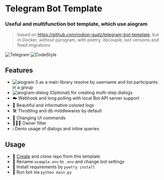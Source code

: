 # Telegram Bot Template

### Useful and multifunction bot template, which use aiogram
> based on https://github.com/rodion-gudz/telegram-bot-template, but in Docker, without pyrogram, with poetry, decouple, last versions and fixed migrations

![Telegram](https://img.shields.io/badge/Telegram-blue?style=flat&logo=telegram)
![CodeStyle](https://img.shields.io/badge/code%20style-black-black)

## Features
* ![aiogram 3](https://img.shields.io/badge/dev--3.x-aiogram-blue) as a main library
  resolve by username and list participants in a group
* ![aiogram-dialog](https://img.shields.io/badge/beta--2.x-aiogram__dialog-green) (Optional) for creating multi-step
  dialogs
* ☁️ Webhook and long polling with local Bot API server support
* 🎨 Beautiful and informative colored logs
* 🛠 Throttling and db middlewares by default
* 📝 Changing UI commands
* 👨🏻‍💻 Owner filter
* ℹ️ Demo usage of dialogs and inline queries

## Usage

* 📌 [Create](https://github.com/igorduino/telegram-bot-template/generate) and clone repo from this template
* 🔑 Rename `example.env` to `.env` and change bot settings
* 📎 Install requirements by `poetry install`
* 🚀 Run bot via `python main.py`
